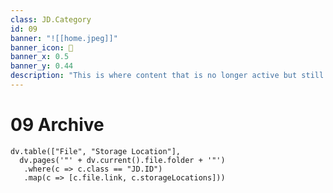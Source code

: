 ```yaml
---
class: JD.Category
id: 09
banner: "![[home.jpeg]]"
banner_icon: 📇
banner_x: 0.5
banner_y: 0.44
description: "This is where content that is no longer active but still needed is stored. "
---
```


# 09 Archive

```dataviewjs
dv.table(["File", "Storage Location"],
  dv.pages('"' + dv.current().file.folder + '"')
   .where(c => c.class == "JD.ID")
   .map(c => [c.file.link, c.storageLocations]))
```

